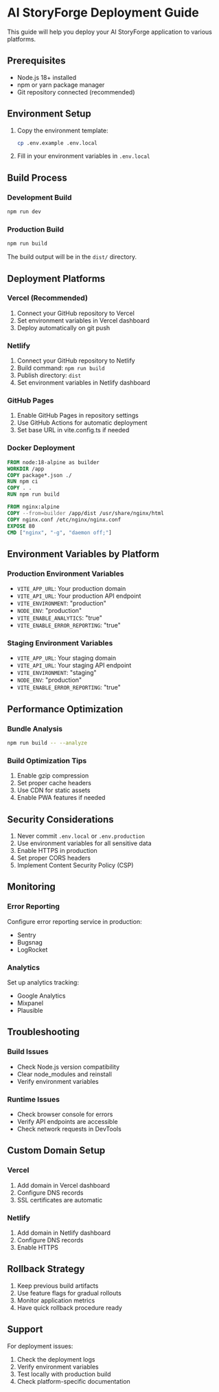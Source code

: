 
# AI StoryForge Deployment Guide

This guide will help you deploy your AI StoryForge application to various platforms.

## Prerequisites

- Node.js 18+ installed
- npm or yarn package manager
- Git repository connected (recommended)

## Environment Setup

1. Copy the environment template:
   ```bash
   cp .env.example .env.local
   ```

2. Fill in your environment variables in `.env.local`

## Build Process

### Development Build
```bash
npm run dev
```

### Production Build
```bash
npm run build
```

The build output will be in the `dist/` directory.

## Deployment Platforms

### Vercel (Recommended)
1. Connect your GitHub repository to Vercel
2. Set environment variables in Vercel dashboard
3. Deploy automatically on git push

### Netlify
1. Connect your GitHub repository to Netlify
2. Build command: `npm run build`
3. Publish directory: `dist`
4. Set environment variables in Netlify dashboard

### GitHub Pages
1. Enable GitHub Pages in repository settings
2. Use GitHub Actions for automatic deployment
3. Set base URL in vite.config.ts if needed

### Docker Deployment
```dockerfile
FROM node:18-alpine as builder
WORKDIR /app
COPY package*.json ./
RUN npm ci
COPY . .
RUN npm run build

FROM nginx:alpine
COPY --from=builder /app/dist /usr/share/nginx/html
COPY nginx.conf /etc/nginx/nginx.conf
EXPOSE 80
CMD ["nginx", "-g", "daemon off;"]
```

## Environment Variables by Platform

### Production Environment Variables
- `VITE_APP_URL`: Your production domain
- `VITE_API_URL`: Your production API endpoint
- `VITE_ENVIRONMENT`: "production"
- `NODE_ENV`: "production"
- `VITE_ENABLE_ANALYTICS`: "true"
- `VITE_ENABLE_ERROR_REPORTING`: "true"

### Staging Environment Variables
- `VITE_APP_URL`: Your staging domain
- `VITE_API_URL`: Your staging API endpoint
- `VITE_ENVIRONMENT`: "staging"
- `NODE_ENV`: "production"
- `VITE_ENABLE_ERROR_REPORTING`: "true"

## Performance Optimization

### Bundle Analysis
```bash
npm run build -- --analyze
```

### Build Optimization Tips
1. Enable gzip compression
2. Set proper cache headers
3. Use CDN for static assets
4. Enable PWA features if needed

## Security Considerations

1. Never commit `.env.local` or `.env.production`
2. Use environment variables for all sensitive data
3. Enable HTTPS in production
4. Set proper CORS headers
5. Implement Content Security Policy (CSP)

## Monitoring

### Error Reporting
Configure error reporting service in production:
- Sentry
- Bugsnag
- LogRocket

### Analytics
Set up analytics tracking:
- Google Analytics
- Mixpanel
- Plausible

## Troubleshooting

### Build Issues
- Check Node.js version compatibility
- Clear node_modules and reinstall
- Verify environment variables

### Runtime Issues
- Check browser console for errors
- Verify API endpoints are accessible
- Check network requests in DevTools

## Custom Domain Setup

### Vercel
1. Add domain in Vercel dashboard
2. Configure DNS records
3. SSL certificates are automatic

### Netlify
1. Add domain in Netlify dashboard
2. Configure DNS records
3. Enable HTTPS

## Rollback Strategy

1. Keep previous build artifacts
2. Use feature flags for gradual rollouts
3. Monitor application metrics
4. Have quick rollback procedure ready

## Support

For deployment issues:
1. Check the deployment logs
2. Verify environment variables
3. Test locally with production build
4. Check platform-specific documentation
